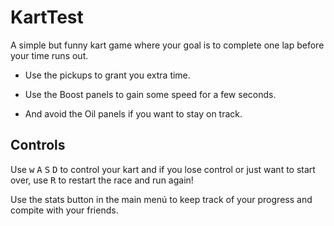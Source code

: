 # KartTest

A simple but funny kart game where your goal is to complete one lap before your time runs out.

* Use the pickups to grant you extra time.

* Use the Boost panels to gain some speed for a few seconds.

* And avoid the Oil panels if you want to stay on track.


## Controls

Use <kbd>w</kbd> <kbd>A</kbd> <kbd>S</kbd> <kbd>D</kbd> to control your kart and if you lose control or just want to start over, use <kbd>R</kbd> to restart the race and run again!

Use the stats button in the main menú to keep track of your progress and compite with your friends.
